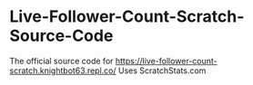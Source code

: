 # Live-Follower-Count-Scratch-Source-Code
The official source code for https://live-follower-count-scratch.knightbot63.repl.co/ Uses ScratchStats.com
